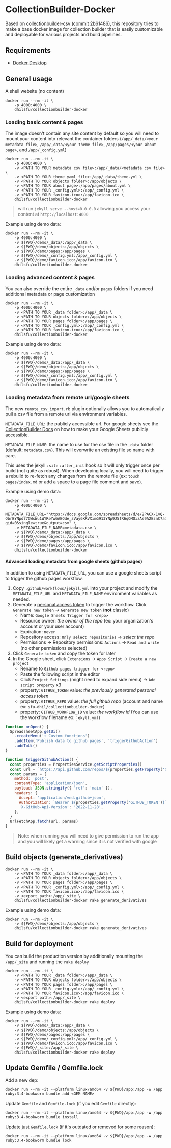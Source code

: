 # CollectionBuilder-Docker

Based on [collectionbuilder-csv](https://github.com/CollectionBuilder/collectionbuilder-csv/) [(commit 2b61486)](https://github.com/CollectionBuilder/collectionbuilder-csv/tree/2b6148622e85b67b9a921dfc320474cf3e7d83b9), this repository tries to make a base docker image for collection builder that is easily customizable and deployable for various projects and build pipelines.

## Requirements

- [Docker Desktop](https://www.docker.com/products/docker-desktop/)

## General usage

A shell website (no content)

    docker run --rm -it \
        -p 4000:4000 \
        dhilsfu/collectionbuilder-docker

### Loading basic content & pages

The image doesn't contain any site content by default so you will need to mount your content into relevant the container folders (`/app/_data/<your metadata file>`, `/app/_data/<your theme file>`, `/app/pages/<your about page>`, and `/app/_config.yml`)

    docker run --rm -it \
        -p 4000:4000 \
        -v <PATH TO YOUR metadata csv file>:/app/_data/<metadata csv file> \
        -v <PATH TO YOUR theme yaml file>:/app/_data/theme.yml \
        -v <PATH TO YOUR objects folder>:/app/objects \
        -v <PATH TO YOUR about page>:/app/pages/about.yml \
        -v <PATH TO YOUR _config.yml>:/app/_config.yml \
        -v <PATH TO YOUR favicon.ico>:/app/favicon.ico \
        dhilsfu/collectionbuilder-docker
> will run `jekyll serve --host=0.0.0.0` allowing you access your content at `http://localhost:4000`

Example using demo data:

    docker run --rm -it \
        -p 4000:4000 \
        -v ${PWD}/demo/_data/:/app/_data \
        -v ${PWD}/demo/objects:/app/objects \
        -v ${PWD}/demo/pages:/app/pages \
        -v ${PWD}/demo/_config.yml:/app/_config.yml \
        -v ${PWD}/demo/favicon.ico:/app/favicon.ico \
        dhilsfu/collectionbuilder-docker

### Loading advanced content & pages

You can also override the entire `_data` and/or `pages` folders if you need additional metadata or page customization

    docker run --rm -it \
        -p 4000:4000 \
        -v <PATH TO YOUR _data folder>:/app/_data \
        -v <PATH TO YOUR objects folder>:/app/objects \
        -v <PATH TO YOUR pages folder>:/app/pages \
        -v <PATH TO YOUR _config.yml>:/app/_config.yml \
        -v <PATH TO YOUR favicon.ico>:/app/favicon.ico \
        dhilsfu/collectionbuilder-docker

Example using demo data:

    docker run --rm -it \
        -p 4000:4000 \
        -v ${PWD}/demo/_data:/app/_data \
        -v ${PWD}/demo/objects:/app/objects \
        -v ${PWD}/demo/pages:/app/pages \
        -v ${PWD}/demo/_config.yml:/app/_config.yml \
        -v ${PWD}/demo/favicon.ico:/app/favicon.ico \
        dhilsfu/collectionbuilder-docker

### Loading metadata from remote url/google sheets

The new `remote_csv_import.rb` plugin optionally allows you to automatically pull a csv file from a remote url via environment variables.

`METADATA_FILE_URL`: the publicly accessible url. For google sheets see the [CollectionBuilder Docs](https://collectionbuilder.github.io/cb-docs/docs/walkthroughs/sheets-walkthrough/#2-publish-your-google-sheet-to-the-web) on how to make your Google Sheets publicly accessible.

`METADATA_FILE_NAME`: the name to use for the csv file in the `_data` folder (default: `metadata.csv`). This will overwrite an existing file so name with care.

This uses the jekyll `:site` `:after_init` hook so it will only trigger once per build (not quite as robust). When developing locally, you will need to trigger a rebuild to re-fetch any changes from the remote file (ex: `touch pages/index.md` or add a space to a page file comment and save).


Example using demo data:

    docker run --rm -it \
        -p 4000:4000 \
        -e METADATA_FILE_URL="https://docs.google.com/spreadsheets/d/e/2PACX-1vQ-ObrBYNpd77GWsWu1WYReYw6AEOde_zVay6KRVXimG913YNp9J5fR6qQMOizAs9A2EznC7aIVOlrX/pub?gid=0&single=true&output=csv" \
        -e METADATA_FILE_NAME=metadata.csv \
        -v ${PWD}/demo/_data:/app/_data \
        -v ${PWD}/demo/objects:/app/objects \
        -v ${PWD}/demo/pages:/app/pages \
        -v ${PWD}/demo/favicon.ico:/app/favicon.ico \
        dhilsfu/collectionbuilder-docker


#### Advanced loading metadata from google sheets (github pages)

In addition to using `METADATA_FILE_URL`, you can use a google sheets script to trigger the github pages workflow.

1. Copy `.github/workflows/jekyll.yml` into your project and modify the `METADATA_FILE_URL` and `METADATA_FILE_NAME` environment variables as needed.
1. Generate a [personal access token](https://github.com/settings/tokens) to trigger the workflow. Click `Generate new token` -> `Generate new token` (__not__ classic)
    - Name: `Google Sheets Trigger for <repo>`
    - Resource owner: _the owner of the repo_ (ex: your organization's account or your user account)
    - Expiration: `never`
    - Repository access: `Only select repositories` -> _select the repo_
    - Permissions -> Repository permissions: `Actions` -> `Read and write` (no other permissions selected)
1. Click `Generate token` and copy the token for later
1. In the Google sheet, click `Extensions` -> `Apps Script` -> `Create a new project`
    - Rename to `Github pages trigger for <repo>`
    - Paste the following script in the editor
    - Click `Project Settings` (might need to expand side menu) -> `Add script property` x3
    - property: `GITHUB_TOKEN` value: _the previously generated personal access token_
    - property: `GITHUB_REPO` value: _the full github repo_ (account and name ex: `sfu-dhil/collectionbuilder-docker`)
    - property: `GITHUB_WORKFLOW_ID` value: _the workflow id_ (You can use the workflow filename ex: `jekyll.yml`)


```javascript
function onOpen() {
  SpreadsheetApp.getUi()
    .createMenu('⚡ Custom functions')
    .addItem('Publish data to github pages', 'triggerGithubAction')
    .addToUi()
}

function triggerGithubAction() {
  const properties = PropertiesService.getScriptProperties()
  const url = `https://api.github.com/repos/${properties.getProperty('GITHUB_REPO')}/actions/workflows/${properties.getProperty('GITHUB_WORKFLOW_ID')}/dispatches`
  const params = {
    method: 'post',
    contentType: 'application/json',
    payload: JSON.stringify({ 'ref': 'main' }),
    headers: {
      Accept: 'application/vnd.github+json',
      Authorization: `Bearer ${properties.getProperty('GITHUB_TOKEN')}`,
      'X-GitHub-Api-Version': '2022-11-28',
    },
  }
  UrlFetchApp.fetch(url, params)
}
```

> Note: when running you will need to give permission to run the app and you will likely get a warning since it is not verified with google

## Build objects (generate_derivatives)

    docker run --rm -it \
        -v <PATH TO YOUR _data folder>:/app/_data \
        -v <PATH TO YOUR objects folder>:/app/objects \
        -v <PATH TO YOUR pages folder>:/app/pages \
        -v <PATH TO YOUR _config.yml>:/app/_config.yml \
        -v <PATH TO YOUR favicon.ico>:/app/favicon.ico \
        -v <export path>:/app/_site \
        dhilsfu/collectionbuilder-docker rake generate_derivatives

Example using demo data:

    docker run --rm -it \
        -v ${PWD}/demo/objects:/app/objects \
        dhilsfu/collectionbuilder-docker rake generate_derivatives


## Build for deployment

You can build the production version by additionally mounting the `/app/_site` and running the `rake deploy`

    docker run --rm -it \
        -v <PATH TO YOUR _data folder>:/app/_data \
        -v <PATH TO YOUR objects folder>:/app/objects \
        -v <PATH TO YOUR pages folder>:/app/pages \
        -v <PATH TO YOUR _config.yml>:/app/_config.yml \
        -v <PATH TO YOUR favicon.ico>:/app/favicon.ico \
        -v <export path>:/app/_site \
        dhilsfu/collectionbuilder-docker rake deploy

Example using demo data:

    docker run --rm -it \
        -v ${PWD}/demo/_data:/app/_data \
        -v ${PWD}/demo/objects:/app/objects \
        -v ${PWD}/demo/pages:/app/pages \
        -v ${PWD}/demo/_config.yml:/app/_config.yml \
        -v ${PWD}/demo/favicon.ico:/app/favicon.ico \
        -v ${PWD}/_site:/app/_site \
        dhilsfu/collectionbuilder-docker rake deploy


## Update Gemfile / Gemfile.lock

Add a new dep:

    docker run --rm -it --platform linux/amd64 -v ${PWD}/app:/app -w /app ruby:3.4-bookworm bundle add <GEM NAME>

Update `Gemfile` and `Gemfile.lock` (if you edit `Gemfile` directly):

    docker run --rm -it --platform linux/amd64 -v ${PWD}/app:/app -w /app ruby:3.4-bookworm bundle install

Update just `Gemfile.lock` (if it's outdated or removed for some reason):

    docker run --rm -it --platform linux/amd64 -v ${PWD}/app:/app -w /app ruby:3.4-bookworm bundle lock
